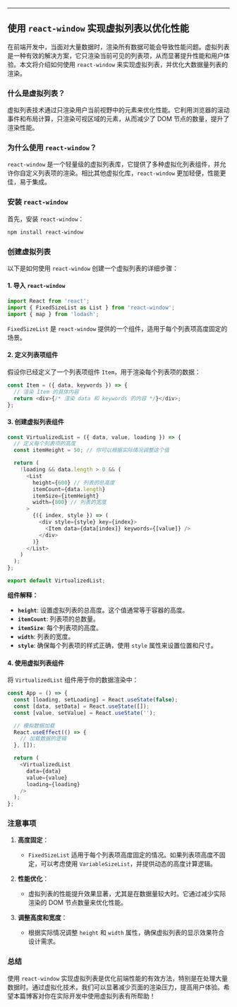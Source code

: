 ---

## 使用 `react-window` 实现虚拟列表以优化性能

在前端开发中，当面对大量数据时，渲染所有数据可能会导致性能问题。虚拟列表是一种有效的解决方案，它只渲染当前可见的列表项，从而显著提升性能和用户体验。本文将介绍如何使用 `react-window` 来实现虚拟列表，并优化大数据量列表的渲染。

### 什么是虚拟列表？

虚拟列表技术通过只渲染用户当前视野中的元素来优化性能。它利用浏览器的滚动事件和布局计算，只渲染可视区域的元素，从而减少了 DOM 节点的数量，提升了渲染性能。

### 为什么使用 `react-window`？

`react-window` 是一个轻量级的虚拟列表库，它提供了多种虚拟化列表组件，并允许你自定义列表项的渲染。相比其他虚拟化库，`react-window` 更加轻便，性能更佳，易于集成。

### 安装 `react-window`

首先，安装 `react-window`：

```bash
npm install react-window
```

### 创建虚拟列表

以下是如何使用 `react-window` 创建一个虚拟列表的详细步骤：

#### 1. 导入 `react-window`

```javascript
import React from 'react';
import { FixedSizeList as List } from 'react-window';
import { map } from 'lodash';
```

`FixedSizeList` 是 `react-window` 提供的一个组件，适用于每个列表项高度固定的场景。

#### 2. 定义列表项组件

假设你已经定义了一个列表项组件 `Item`，用于渲染每个列表项的数据：

```javascript
const Item = ({ data, keywords }) => {
  // 渲染 Item 的具体内容
  return <div>{/* 渲染 data 和 keywords 的内容 */}</div>;
};
```

#### 3. 创建虚拟列表组件

```javascript
const VirtualizedList = ({ data, value, loading }) => {
  // 定义每个列表项的高度
  const itemHeight = 50; // 你可以根据实际情况调整这个值

  return (
    !loading && data.length > 0 && (
      <List
        height={600} // 列表的总高度
        itemCount={data.length}
        itemSize={itemHeight}
        width={800} // 列表的宽度
      >
        {({ index, style }) => (
          <div style={style} key={index}>
            <Item data={data[index]} keywords={[value]} />
          </div>
        )}
      </List>
    )
  );
};

export default VirtualizedList;
```

**组件解释：**

- **`height`**: 设置虚拟列表的总高度。这个值通常等于容器的高度。
- **`itemCount`**: 列表项的总数量。
- **`itemSize`**: 每个列表项的高度。
- **`width`**: 列表的宽度。
- **`style`**: 确保每个列表项的样式正确，使用 `style` 属性来设置位置和尺寸。

#### 4. 使用虚拟列表组件

将 `VirtualizedList` 组件用于你的数据渲染中：

```javascript
const App = () => {
  const [loading, setLoading] = React.useState(false);
  const [data, setData] = React.useState([]);
  const [value, setValue] = React.useState('');

  // 模拟数据加载
  React.useEffect(() => {
    // 加载数据的逻辑
  }, []);

  return (
    <VirtualizedList
      data={data}
      value={value}
      loading={loading}
    />
  );
};
```

### 注意事项

1. **高度固定**：
   - `FixedSizeList` 适用于每个列表项高度固定的情况。如果列表项高度不固定，可以考虑使用 `VariableSizeList`，并提供动态的高度计算逻辑。

2. **性能优化**：
   - 虚拟列表的性能提升效果显著，尤其是在数据量较大时。它通过减少实际渲染的 DOM 节点数量来优化性能。

3. **调整高度和宽度**：
   - 根据实际情况调整 `height` 和 `width` 属性，确保虚拟列表的显示效果符合设计需求。

### 总结

使用 `react-window` 实现虚拟列表是优化前端性能的有效方法，特别是在处理大量数据时。通过虚拟化技术，我们可以显著减少页面的渲染压力，提高用户体验。希望本篇博客对你在实际开发中使用虚拟列表有所帮助！
